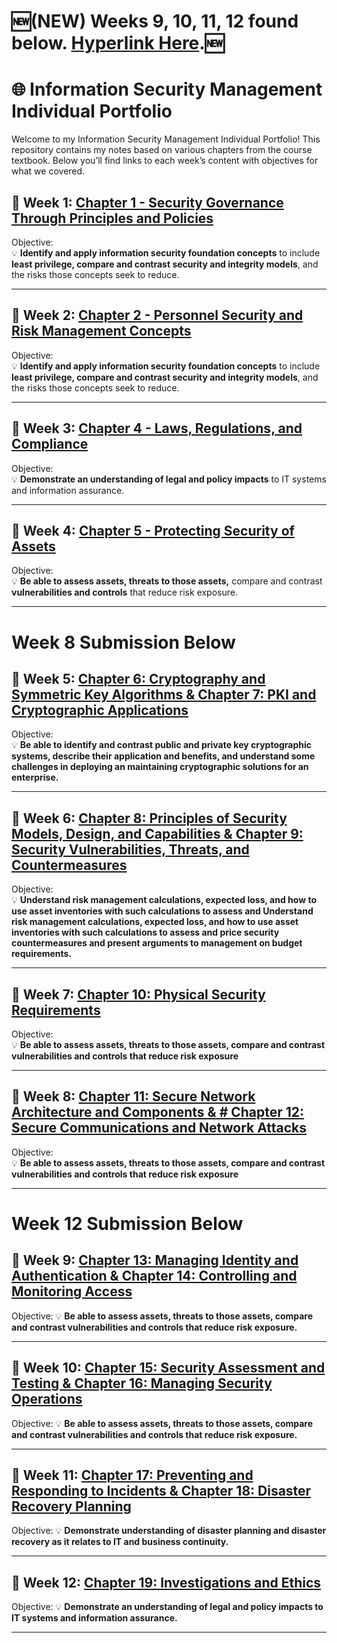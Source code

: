 # 🆕(NEW) Weeks 9, 10, 11, 12 found below. [Hyperlink Here](#Week-12-Submission-Below).🆕

# 🌐 Information Security Management Individual Portfolio

Welcome to my Information Security Management Individual Portfolio! This repository contains my notes based on various chapters from the course textbook. Below you’ll find links to each week’s content with objectives for what we covered.

## 📅 Week 1: [Chapter 1 - Security Governance Through Principles and Policies](./Chapter%201%20Security%20Governance%20Through%20Principles%20and%20Policies.md)
Objective:  
💡 **Identify and apply information security foundation concepts** to include **least privilege, compare and contrast security and integrity models**, and the risks those concepts seek to reduce.

---

## 📅 Week 2: [Chapter 2 - Personnel Security and Risk Management Concepts](./Chapter%202%20Personnel%20Security%20and%20Risk%20%20Management%20Concepts.md)
Objective:  
💡 **Identify and apply information security foundation concepts** to include **least privilege, compare and contrast security and integrity models**, and the risks those concepts seek to reduce.

---

## 📅 Week 3: [Chapter 4 - Laws, Regulations, and Compliance](./Chapter%204%20%20Laws%2C%20Regulations%2C%20and%20Compliance.md)
Objective:  
💡 **Demonstrate an understanding of legal and policy impacts** to IT systems and information assurance.

---

## 📅 Week 4: [Chapter 5 - Protecting Security of Assets](./Chapter%205%20%20Protecting%20Security%20of%20Assets.md)
Objective:  
💡 **Be able to assess assets, threats to those assets,** compare and contrast **vulnerabilities and controls** that reduce risk exposure.

---

# Week 8 Submission Below

## 📅 Week 5: [Chapter 6: Cryptography and Symmetric Key Algorithms & Chapter 7: PKI and Cryptographic Applications](./Week%205.md)
Objective:  
💡 **Be able to identify and contrast public and private key cryptographic systems, describe their application and benefits, and understand some challenges in deploying an maintaining cryptographic solutions for an enterprise.**

---

## 📅 Week 6: [Chapter 8: Principles of Security Models, Design, and Capabilities & Chapter 9: Security Vulnerabilities, Threats, and Countermeasures](./Week%206.md)
Objective:  
💡 **Understand risk management calculations, expected loss, and how to use asset inventories with such calculations to assess and Understand risk management calculations, expected loss, and how to use asset inventories with such calculations to assess and price security countermeasures and present arguments to management on budget requirements.** 

---

## 📅 Week 7: [Chapter 10: Physical Security Requirements](./Week%207.md)
Objective:  
💡 **Be able to assess assets, threats to those assets, compare and contrast vulnerabilities and controls that reduce risk exposure**

---

## 📅 Week 8: [Chapter 11: Secure Network Architecture and Components & # Chapter 12: Secure Communications and Network Attacks](./Week%208.md)
Objective:  
💡 **Be able to assess assets, threats to those assets, compare and contrast vulnerabilities and controls that reduce risk exposure**

---

# Week 12 Submission Below

## 📅 Week 9: [Chapter 13: Managing Identity and Authentication & Chapter 14: Controlling and Monitoring Access](./Week%209.md)  
Objective:
💡 **Be able to assess assets, threats to those assets, compare and contrast vulnerabilities and controls that reduce risk exposure.**

---

## 📅 Week 10: [Chapter 15: Security Assessment and Testing & Chapter 16: Managing Security Operations](./Week%2010.md)  
Objective:
💡 **Be able to assess assets, threats to those assets, compare and contrast vulnerabilities and controls that reduce risk exposure.**

---

## 📅 Week 11: [Chapter 17: Preventing and Responding to Incidents & Chapter 18: Disaster Recovery Planning](./Week%2011.md)  
Objective:
💡 **Demonstrate understanding of disaster planning and disaster recovery as it relates to IT and business continuity.**

---

## 📅 Week 12: [Chapter 19: Investigations and Ethics](./Week%2012.md)  
Objective:
💡 **Demonstrate an understanding of legal and policy impacts to IT systems and information assurance.**

---
